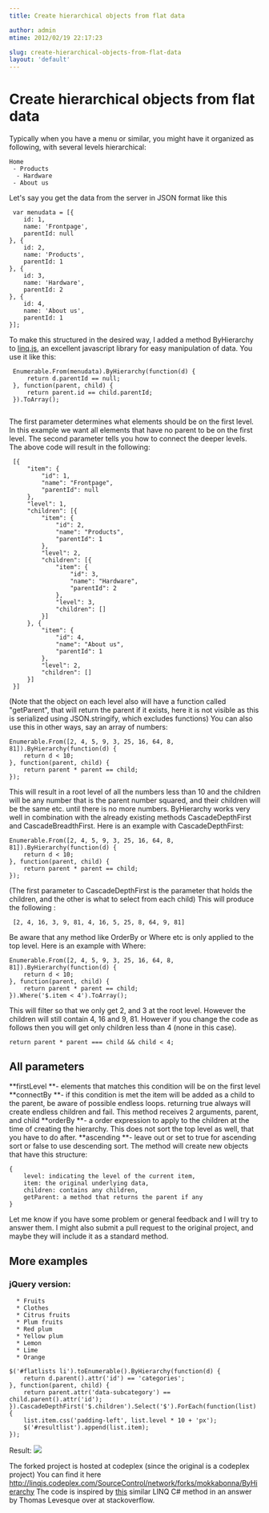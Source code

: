 ```yaml
---
title: Create hierarchical objects from flat data

author: admin
mtime: 2012/02/19 22:17:23

slug: create-hierarchical-objects-from-flat-data
layout: 'default'
---
```


# Create hierarchical objects from flat data

Typically when you have a menu or similar, you might have it organized as following, with several levels hierarchical: 
	
	
	Home
	 - Products
	  - Hardware
	 - About us
	

Let's say you get the data from the server in JSON format like this 
```
 var menudata = [{
	id: 1,
	name: 'Frontpage',
	parentId: null
}, {
	id: 2,
	name: 'Products',
	parentId: 1
}, {
	id: 3,
	name: 'Hardware',
	parentId: 2
}, {
	id: 4,
	name: 'About us',
	parentId: 1
}];

```
 To make this structured in the desired way, I added a method ByHierarchy to [linq.js](http://linqjs.codeplex.com/), an excellent javascript library for easy manipulation of data. You use it like this: 
```
 Enumerable.From(menudata).ByHierarchy(function(d) {
	 return d.parentId == null;
 }, function(parent, child) {
	 return parent.id == child.parentId;
 }).ToArray();
 
```
 The first parameter determines what elements should be on the first level. In this example we want all elements that have no parent to be on the first level. The second parameter tells you how to connect the deeper levels. The above code will result in the following: 
```
 [{
	 "item": {
		 "id": 1,
		 "name": "Frontpage",
		 "parentId": null
	 },
	 "level": 1,
	 "children": [{
		 "item": {
			 "id": 2,
			 "name": "Products",
			 "parentId": 1
		 },
		 "level": 2,
		 "children": [{
			 "item": {
				 "id": 3,
				 "name": "Hardware",
				 "parentId": 2
			 },
			 "level": 3,
			 "children": []
		 }]
	 }, {
		 "item": {
			 "id": 4,
			 "name": "About us",
			 "parentId": 1
		 },
		 "level": 2,
		 "children": []
	 }]
 }]
```
 (Note that the object on each level also will have a function called "getParent", that will return the parent if it exists, here it is not visible as this is serialized using JSON.stringify, which excludes functions) You can also use this in other ways, say an array of numbers: 
```
Enumerable.From([2, 4, 5, 9, 3, 25, 16, 64, 8, 81]).ByHierarchy(function(d) {
	return d < 10;
}, function(parent, child) {
	return parent * parent == child;
});
```
 This will result in a root level of all the numbers less than 10 and the children will be any number that is the parent number squared, and their children will be the same etc. until there is no more numbers. ByHierarchy works very well in combination with the already existing methods CascadeDepthFirst and CascadeBreadthFirst. Here is an example with CascadeDepthFirst: 
```
Enumerable.From([2, 4, 5, 9, 3, 25, 16, 64, 8, 81]).ByHierarchy(function(d) {
	return d < 10;
}, function(parent, child) {
	return parent * parent == child;
});
```
 (The first parameter to CascadeDepthFirst is the parameter that holds the children, and the other is what to select from each child) This will produce the following : 
```
 [2, 4, 16, 3, 9, 81, 4, 16, 5, 25, 8, 64, 9, 81] 
```
 Be aware that any method like OrderBy or Where etc is only applied to the top level. Here is an example with Where: 
```
Enumerable.From([2, 4, 5, 9, 3, 25, 16, 64, 8, 81]).ByHierarchy(function(d) {
	return d < 10;
}, function(parent, child) {
	return parent * parent == child;
}).Where('$.item < 4').ToArray();
```
 This will filter so that we only get 2, and 3 at the root level. However the children will still contain 4, 16 and 9, 81. However if you change the code as follows then you will get only children less than 4 (none in this case). 
```
return parent * parent === child && child < 4;
```

## All parameters 

 **firstLevel **\- elements that matches this condition will be on the first level 
 **connectBy **\- if this condition is met the item will be added as a child to the parent, be aware of possible endless loops. returning true always will create endless children and fail. This method receives 2 arguments, parent, and child 
 **orderBy **\- a order expression to apply to the children at the time of creating the hierarchy. This does not sort the top level as well, that you have to do after. 
 **ascending **\- leave out or set to true for ascending sort or false to use descending sort. The method will create new objects that have this structure: 
```
{
	level: indicating the level of the current item,
	item: the original underlying data,
	children: contains any children,
	getParent: a method that returns the parent if any
}
```
 
 Let me know if you have some problem or general feedback and I will try to answer them. I might also submit a pull request to the original project, and maybe they will include it as a standard method. 

## More examples

### jQuery version: 

```
  * Fruits
  * Clothes
  * Citrus fruits
  * Plum fruits
  * Red plum
  * Yellow plum
  * Lemon
  * Lime
  * Orange
```
 
```
$('#flatlists li').toEnumerable().ByHierarchy(function(d) {
	return d.parent().attr('id') == 'categories';
}, function(parent, child) {
	return parent.attr('data-subcategory') == child.parent().attr('id');
}).CascadeDepthFirst('$.children').Select('$').ForEach(function(list) {
	list.item.css('padding-left', list.level * 10 + 'px');
	$('#resultlist').append(list.item);
});
```

Result: ![](../images/listexample.png)

The forked project is hosted at codeplex (since the original is a codeplex project) You can find it here <http://linqjs.codeplex.com/SourceControl/network/forks/mokkabonna/ByHierarchy> The code is inspired by [this](http://stackoverflow.com/a/3758955/94394) similar LINQ C# method in an answer by Thomas Levesque over at stackoverflow.
